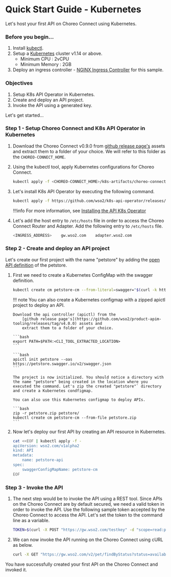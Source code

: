 # Quick Start Guide - Kubernetes

Let's host your first API on Choreo Connect using Kubernetes.

### Before you begin...

1.  Install [kubectl](https://kubernetes.io/docs/tasks/tools/install-kubectl/).
2.  Setup a [Kubernetes](https://Kubernetes.io/docs/setup/) cluster v1.14 or above.
      - Minimum CPU : 2vCPU
      - Minimum Memory : 2GB
3.  Deploy an ingress controller - [NGINX Ingress Controller](https://kubernetes.github.io/ingress-nginx/deploy/) for this sample.

### Objectives

1.  Setup K8s API Operator in Kubernetes.
2.  Create and deploy an API project.
3.  Invoke the API using a generated key.

Let's get started...

### Step 1 - Setup Choreo Connect and K8s API Operator in Kubernetes

1.  Download the Choreo Connect v0.9.0 from
    [github release page's](https://github.com/wso2/product-microgateway/releases/tag/v0.9.0) assets and extract them
    to a folder of your choice. We will refer to this folder as the `CHOREO-CONNECT_HOME`.

2.  Using the kubectl tool, apply Kubernetes configurations for Choreo Connect.

    ```bash
    kubectl apply -f <CHOREO-CONNECT_HOME>/k8s-artifacts/choreo-connect
    ```

3.  Let's install K8s API Operator by executing the following command.

    ```bash
    kubectl apply -f https://github.com/wso2/k8s-api-operator/releases/download/v2.0.0/api-operator-configs.yaml
    ```
    !!!info
        For more information, see [Installing the API K8s Operator]({{base_path}}/install-and-setup/setup/kubernetes-operators/k8s-api-operator/install/)

4.  Let's add the host entry to `/etc/hosts` file in order to access the Choreo Connect Router and Adapter.
    Add the following entry to `/etc/hosts` file.
    ```sh
    <INGRESS_ADDRESS>    gw.wso2.com    adapter.wso2.com
    ```

### Step 2 - Create and deploy an API project

Let's create our first project with the name "petstore" by adding the
[open API definition](https://petstore.swagger.io/v2/swagger.json) of the petstore.

1.  First we need to create a Kubernetes ConfigMap with the swagger definition.

    ```bash
    kubectl create cm petstore-cm --from-literal=swagger="$(curl -k https://petstore.swagger.io/v2/swagger.json)"
    ```

    !!! note
        You can also create a Kubernetes configmap with a zipped apictl project to deploy an API.

        Download the api controller (apictl) from the 
            [github release page's](https://github.com/wso2/product-apim-tooling/releases/tag/v4.0.0) assets and 
            extract them to a folder of your choice.
    
        ```bash
        export PATH=$PATH:<CLI_TOOL_EXTRACTED_LOCATION>
        ```
    
        ```bash
        apictl init petstore --oas https://petstore.swagger.io/v2/swagger.json
        ```
    
        The project is now initialized. You should notice a directory with the name "petstore" being created in the location where you executed the command. Let's zip the created "petstore"` directory and create a Kubernetes condfigmap.
    
        You can also use this Kubernetes configmap to deploy APIs.
    
        ```bash
        zip -r petstore.zip petstore/
        kubectl create cm petstore-cm --from-file petstore.zip
        ```

2.  Now let's deploy our first API by creating an API resource in Kubernetes.

    ```bash
    cat <<EOF | kubectl apply -f -
    apiVersion: wso2.com/v1alpha2
    kind: API
    metadata:
        name: petstore-api
    spec:
        swaggerConfigMapName: petstore-cm
    EOF
    ```

### Step 3 - Invoke the API

1.  The next step would be to invoke the API using a REST tool. Since APIs on the Choreo Connect are by default secured, 
    we need a valid token in order to invoke the API.
    Use the following sample token accepted by the Choreo Connect to access the API. 
    Let's set the token to the command line as a variable.

    ```bash
    TOKEN=$(curl -X POST "https://gw.wso2.com/testkey" -d "scope=read:pets" -H "Authorization: Basic YWRtaW46YWRtaW4=" -k -v)
    ```

2.  We can now invoke the API running on the Choreo Connect using cURL as below.

    ```bash
    curl -X GET "https://gw.wso2.com/v2/pet/findByStatus?status=available" -H "accept: application/json" -H "Authorization:Bearer $TOKEN" -k
    ```

You have successfully created your first API on the Choreo Connect and invoked it.
